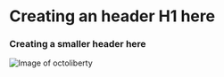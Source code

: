 # Creating an header H1 here 
### Creating a smaller header here


![Image of octoliberty](https://octodex.github.com/images/octoliberty.png)

